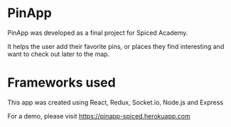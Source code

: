 # PinApp

PinApp was developed as a final project for Spiced Academy. 

It helps the user add their favorite pins, or places they find interesting and want to check out later to the map.

# Frameworks used

This app was created using React, Redux, Socket.io, Node.js and Express

For a demo, please visit https://pinapp-spiced.herokuapp.com

